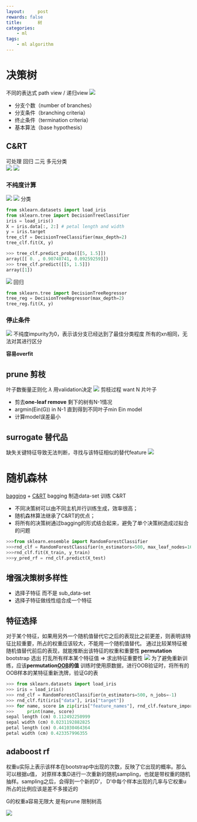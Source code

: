 ```yaml
---
layout:     post
rewards: false
title:      树
categories:
    - ml
tags:
    - ml algorithm
---
```

# 决策树
不同的表达式 path view / 递归view
![](https://ws3.sinaimg.cn/large/006tNbRwgy1fvimzx0axyj31fy0zq7bm.jpg)

- 分支个数（number of branches）
- 分支条件（branching criteria）
- 终止条件（termination criteria）
- 基本算法（base hypothesis）



## C&RT
可处理 回归 二元 多元分类  
![](https://ws3.sinaimg.cn/large/006tNbRwgy1fvinesxw7oj31hs0t4467.jpg)
![](https://ws3.sinaimg.cn/large/006tNbRwgy1fvinnr5dpkj31gy11247u.jpg)


### 不纯度计算
![](https://ws4.sinaimg.cn/large/006tNbRwgy1fvintbl2cej31gi12on5v.jpg)
![](https://ws4.sinaimg.cn/large/006tNbRwgy1fwsks02opxj31fu0siwid.jpg)
分类
```python
from sklearn.datasets import load_iris
from sklearn.tree import DecisionTreeClassifier
iris = load_iris()
X = iris.data[:, 2:] # petal length and width
y = iris.target
tree_clf = DecisionTreeClassifier(max_depth=2)
tree_clf.fit(X, y)

>>> tree_clf.predict_proba([[5, 1.5]])
array([[ 0. , 0.90740741, 0.09259259]])
>>> tree_clf.predict([[5, 1.5]])
array([1])
```
![](https://ws1.sinaimg.cn/large/006tNbRwgy1fwskwedkx7j31ec0x40x3.jpg)
回归
```python
from sklearn.tree import DecisionTreeRegressor
tree_reg = DecisionTreeRegressor(max_depth=2)
tree_reg.fit(X, y)
```
### 停止条件
![](https://ws4.sinaimg.cn/large/006tNbRwgy1fvinwvsl0ij31hu130qbi.jpg)
不纯度impurity为0，表示该分支已经达到了最佳分类程度
所有的xn相同，无法对其进行区分

**容易overfit**

## prune 剪枝
叶子数衡量正则化 $\lambda$ 用validation决定
![](https://ws1.sinaimg.cn/large/006tNbRwgy1fviocridf7j31hy12u489.jpg)
剪枝过程
want N 片叶子
- 剪去**one-leaf remove** 剩下的树有N-1情况
- argmin(Ein(G)) in N-1 直到得到不同叶子min Ein model
- 计算model误差最小

## surrogate 替代品
缺失关键特征导致无法判断，寻找与该特征相似的替代feature
![](https://ws1.sinaimg.cn/large/006tNbRwgy1fvioy4cvkoj31h40tak0a.jpg)


# 随机森林
[bagging](/ml/2018/04/30/集成学习/#bagging) + [C&RT](#crt)
bagging 制造data-set 训练 C&RT 
- 不同决策树可以由不同主机并行训练生成，效率很高；
- 随机森林算法继承了C&RT的优点；
- 将所有的决策树通过bagging的形式结合起来，避免了单个决策树造成过拟合的问题
```python
>>>from sklearn.ensemble import RandomForestClassifier
>>>rnd_clf = RandomForestClassifier(n_estimators=500, max_leaf_nodes=16, n_jobs=-1)
>>>rnd_clf.fit(X_train, y_train)
>>>y_pred_rf = rnd_clf.predict(X_test)
```
## 增强决策树多样性
- 选择子特征 而不是 sub_data-set
- 选择子特征做线性组合成一个特征

## 特征选择
对于某个特征，如果用另外一个随机值替代它之后的表现比之前更差，则表明该特征比较重要，所占的权重应该较大，不能用一个随机值替代。
通过比较某特征被随机值替代前后的表现，就能推断出该特征的权重和重要性
**permutation** bootstrap 选出 打乱所有样本某个特征值 => 求出特征重要性
![](https://i.loli.net/2018/09/23/5ba6f6e9da04b.png)
为了避免重新训练，应该**permutation[OOB](/ml/2018/04/30/集成学习/#oob)的值**
训练时使用原数据，进行OOB验证时，将所有的OOB样本的某特征重新洗牌，验证G的表
```python
>>> from sklearn.datasets import load_iris
>>> iris = load_iris()
>>> rnd_clf = RandomForestClassifier(n_estimators=500, n_jobs=-1)
>>> rnd_clf.fit(iris["data"], iris["target"])
>>> for name, score in zip(iris["feature_names"], rnd_clf.feature_importances_):
>>>     print(name, score)
sepal length (cm) 0.112492250999
sepal width (cm) 0.0231192882825
petal length (cm) 0.441030464364
petal width (cm) 0.423357996355
```
## adaboost rf
权重u实际上表示该样本在bootstrap中出现的次数，反映了它出现的概率。那么可以根据u值，
对原样本集D进行一次重新的随机sampling，也就是带权重的随机抽样。sampling之后，会得到一个新的D’，
D’中每个样本出现的几率与它权重u所占的比例应该是差不多接近的

G的权重a容易无限大 是有prune 限制树高

![](https://i.loli.net/2018/09/23/5ba7008131464.png)





